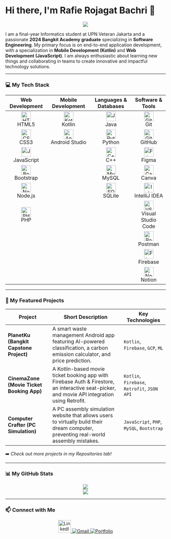 # Hi there, I'm Rafie Rojagat Bachri 👋

<p align="center">
  <img src="https://capsule-render.vercel.app/api?type=wave&color=auto&height=280&section=header&text=Welcome%20to %20my%20Github20%Profile&fontSize=50&fontColor=fff&animation=fadeIn" />
  <br>
</p>

I am a final-year Informatics student at UPN Veteran Jakarta and a passionate **2024 Bangkit Academy graduate** specializing in **Software Engineering**. My primary focus is on end-to-end application development, with a specialization in **Mobile Development (Kotlin)** and **Web Development (JavaScript)**. I am always enthusiastic about learning new things and collaborating in teams to create innovative and impactful technology solutions.

---

### 💻 My Tech Stack

| Web Development | Mobile Development | Languages & Databases | Software & Tools |
| :---: | :---: | :---: | :---: |
| <a href="https://developer.mozilla.org/en-US/docs/Web/HTML" target="_blank" rel="noreferrer"><img src="https://cdn.jsdelivr.net/gh/devicons/devicon/icons/html5/html5-original.svg" alt="HTML5" width="30" height="30"/></a><br>HTML5 | <a href="https://kotlinlang.org/" target="_blank" rel="noreferrer"><img src="https://cdn.jsdelivr.net/gh/devicons/devicon/icons/kotlin/kotlin-original.svg" alt="Kotlin" width="30" height="30"/></a><br>Kotlin | <a href="https://www.java.com" target="_blank" rel="noreferrer"><img src="https://cdn.jsdelivr.net/gh/devicons/devicon/icons/java/java-original.svg" alt="Java" width="30" height="30"/></a><br>Java | <a href="https://git-scm.com/" target="_blank" rel="noreferrer"><img src="https://cdn.jsdelivr.net/gh/devicons/devicon/icons/git/git-original.svg" alt="Git" width="30" height="30"/></a><br>Git |
| <a href="https://developer.mozilla.org/en-US/docs/Web/CSS" target="_blank" rel="noreferrer"><img src="https://cdn.jsdelivr.net/gh/devicons/devicon/icons/css3/css3-original.svg" alt="CSS3" width="30" height="30"/></a><br>CSS3 | <a href="https://developer.android.com/studio" target="_blank" rel="noreferrer"><img src="https://cdn.jsdelivr.net/gh/devicons/devicon/icons/androidstudio/androidstudio-original.svg" alt="Android Studio" width="30" height="30"/></a><br>Android Studio | <a href="https://www.python.org" target="_blank" rel="noreferrer"><img src="https://cdn.jsdelivr.net/gh/devicons/devicon/icons/python/python-original.svg" alt="Python" width="30" height="30"/></a><br>Python | <a href="https://github.com/" target="_blank" rel="noreferrer"><img src="https://cdn.jsdelivr.net/gh/devicons/devicon/icons/github/github-original.svg" alt="GitHub" width="30" height="30"/></a><br>GitHub |
| <a href="https://developer.mozilla.org/en-US/docs/Web/JavaScript" target="_blank" rel="noreferrer"><img src="https://cdn.jsdelivr.net/gh/devicons/devicon/icons/javascript/javascript-original.svg" alt="JavaScript" width="30" height="30"/></a><br>JavaScript | | <a href="https://isocpp.org/" target="_blank" rel="noreferrer"><img src="https://cdn.jsdelivr.net/gh/devicons/devicon/icons/cplusplus/cplusplus-original.svg" alt="C++" width="30" height="30"/></a><br>C++ | <a href="https://www.figma.com/" target="_blank" rel="noreferrer"><img src="https://cdn.jsdelivr.net/gh/devicons/devicon/icons/figma/figma-original.svg" alt="Figma" width="30" height="30"/></a><br>Figma |
| <a href="https://getbootstrap.com" target="_blank" rel="noreferrer"><img src="https://cdn.jsdelivr.net/gh/devicons/devicon/icons/bootstrap/bootstrap-original.svg" alt="Bootstrap" width="30" height="30"/></a><br>Bootstrap | | <a href="https://www.mysql.com/" target="_blank" rel="noreferrer"><img src="https://cdn.jsdelivr.net/gh/devicons/devicon/icons/mysql/mysql-original-wordmark.svg" alt="MySQL" width="30" height="30"/></a><br>MySQL | <a href="https://www.canva.com/" target="_blank" rel="noreferrer"><img src="https://cdn.jsdelivr.net/gh/devicons/devicon/icons/canva/canva-original.svg" alt="Canva" width="30" height="30"/></a><br>Canva  |
| <a href="https://nodejs.org" target="_blank" rel="noreferrer"><img src="https://cdn.jsdelivr.net/gh/devicons/devicon/icons/nodejs/nodejs-original.svg" alt="Node.js" width="30" height="30"/></a><br>Node.js | | <a href="https://www.sqlite.org/" target="_blank" rel="noreferrer"><img src="https://cdn.jsdelivr.net/gh/devicons/devicon/icons/sqlite/sqlite-original.svg" alt="SQLite" width="30" height="30"/></a><br>SQLite | <a href="https://www.jetbrains.com/idea/" target="_blank" rel="noreferrer"><img src="https://cdn.jsdelivr.net/gh/devicons/devicon/icons/intellij/intellij-original.svg" alt="IntelliJ IDEA" width="30" height="30"/></a><br>IntelliJ IDEA |
| <a href="https://www.php.net" target="_blank" rel="noreferrer"><img src="https://cdn.jsdelivr.net/gh/devicons/devicon/icons/php/php-original.svg" alt="PHP" width="30" height="30"/></a><br>PHP | | | <a href="https://code.visualstudio.com/" target="_blank" rel="noreferrer"><img src="https://cdn.jsdelivr.net/gh/devicons/devicon/icons/vscode/vscode-original.svg" alt="VS Code" width="30" height="30"/></a><br>Visual Studio Code |
| | | | <a href="https://www.postman.com/" target="_blank" rel="noreferrer"><img src="https://cdn.jsdelivr.net/gh/devicons/devicon/icons/postman/postman-original.svg" alt="Postman" width="30" height="30"/></a><br>Postman |
| | | | <a href="https://firebase.google.com/" target="_blank" rel="noreferrer"><img src="https://cdn.jsdelivr.net/gh/devicons/devicon/icons/firebase/firebase-plain.svg" alt="Firebase" width="30" height="30"/></a><br>Firebase |
| | | | <a href="https://www.notion.so/" target="_blank" rel="noreferrer"><img src="https://cdn.jsdelivr.net/gh/devicons/devicon/icons/notion/notion-original.svg" alt="Notion" width="30" height="30"/></a><br>Notion |

---

### 🚀 My Featured Projects

| Project                                     | Short Description                                                                                                                                                             | Key Technologies                                  |
| ------------------------------------------- | ----------------------------------------------------------------------------------------------------------------------------------------------------------------------------- | ------------------------------------------ |
| **PlanetKu (Bangkit Capstone Project)** | A smart waste management Android app featuring AI-powered classification, a carbon emission calculator, and price prediction.                                            | `Kotlin`, `Firebase`, `GCP`, `ML` |
| **CinemaZone (Movie Ticket Booking App)** | A Kotlin-based movie ticket booking app with Firebase Auth & Firestore, an interactive seat-picker, and movie API integration using Retrofit. | `Kotlin`, `Firebase`, `Retrofit`, `JSON API`       |
| **Computer Crafter (PC Simulation)** | A PC assembly simulation website that allows users to virtually build their dream computer, preventing real-world assembly mistakes.                  | `JavaScript`, `PHP`, `MySQL`, `Bootstrap`      |

➡️ *Check out more projects in my Repositories tab!*

---

### 📊 My GitHub Stats

<p align="center">
  <a href="https://github-readme-stats.vercel.app/api?username=Rafie1715&show_icons=true&theme=tokyonight&rank_icon=github&count_private=true">
    <img align="center" src="https://github-readme-stats.vercel.app/api?username=Rafie1715&show_icons=true&theme=tokyonight&rank_icon=github&count_private=true" />
  </a>
  <br/>
  <a href="https://github-readme-stats.vercel.app/api/top-langs/?username=Rafie1715&layout=compact&theme=tokyonight">
    <img align="center" src="https://github-readme-stats.vercel.app/api/top-langs/?username=Rafie1715&layout=compact&theme=tokyonight" />
  </a>
</p>

---

### 📫 Connect with Me

<p align="center">
  <a href="https://linkedin.com/in/rafie-rojagat" target="_blank">
    <img src="https://cdn.jsdelivr.net/gh/devicons/devicon@latest/icons/linkedin/linkedin-original.svg" alt="LinkedIn" width="40" height="40"/>
  </a>
  <a href="mailto:rojagatrafie@gmail.com" target="_blank">
    <img src="https://img.shields.io/badge/Gmail-D14836?style=for-the-badge&logo=gmail&logoColor=white" alt="Gmail"/>
  </a>
  <a href="https://bit.ly/PortfolioRafie" target="_blank">
    <img src="https://img.shields.io/badge/Portfolio-333333?style=for-the-badge&logo=react&logoColor=61DAFB" alt="Portfolio"/>
  </a>
</p>
